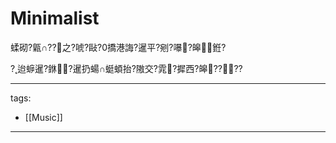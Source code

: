 ﻿---
layout: default
---

# Minimalist

蝚砌?甈∩??之?唬?敺?0撟港誨?暹平?剜?嚗?皞銋?

?迨蝷暹?銝?暹扔蝪∩蜓蝢抬?隞交?雿?摨西?皞????

---
tags:
  - [[Music]]


---


